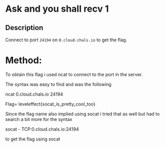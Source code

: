# Ask and you shall recv 1

## Description

Connect to port `24194` on `0.cloud.chals.io` to get the flag.

# Method:

To obtain this flag i used ncat to connect to the port in the server.

The syntax was easy to find and was the following

ncat 0.cloud.chals.io 24194

Flag= leveleffect{socat_is_pretty_cool_too}

Since the flag name also implied using socat i tried that as well but had to search a bit more for the syntax

socat - TCP:0.cloud.chals.io:24194

to get the flag using socat